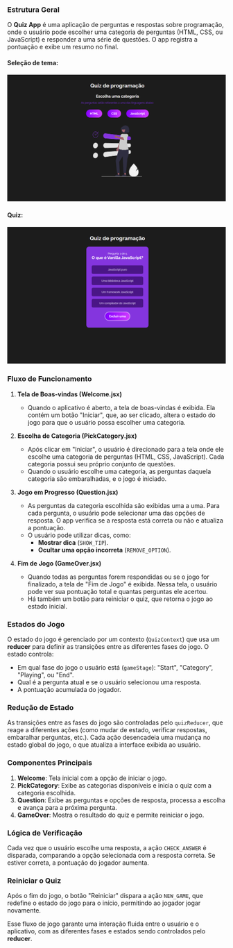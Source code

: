 ### **Estrutura Geral**
O **Quiz App** é uma aplicação de perguntas e respostas sobre programação, onde o usuário pode escolher uma categoria de perguntas (HTML, CSS, ou JavaScript) e responder a uma série de questões. O app registra a pontuação e exibe um resumo no final.

#### Seleção de tema:
![Selecao-de-tema](./public/quiz-print1.png)

#### Quiz:
![Selecao-de-tema](./public/quiz-print2.png)

### **Fluxo de Funcionamento**

1. **Tela de Boas-vindas (Welcome.jsx)**
   - Quando o aplicativo é aberto, a tela de boas-vindas é exibida. Ela contém um botão "Iniciar", que, ao ser clicado, altera o estado do jogo para que o usuário possa escolher uma categoria.

2. **Escolha de Categoria (PickCategory.jsx)**
   - Após clicar em "Iniciar", o usuário é direcionado para a tela onde ele escolhe uma categoria de perguntas (HTML, CSS, JavaScript). Cada categoria possui seu próprio conjunto de questões.
   - Quando o usuário escolhe uma categoria, as perguntas daquela categoria são embaralhadas, e o jogo é iniciado.

3. **Jogo em Progresso (Question.jsx)**
   - As perguntas da categoria escolhida são exibidas uma a uma. Para cada pergunta, o usuário pode selecionar uma das opções de resposta. O app verifica se a resposta está correta ou não e atualiza a pontuação.
   - O usuário pode utilizar dicas, como:
     - **Mostrar dica** (`SHOW_TIP`).
     - **Ocultar uma opção incorreta** (`REMOVE_OPTION`).

4. **Fim de Jogo (GameOver.jsx)**
   - Quando todas as perguntas forem respondidas ou se o jogo for finalizado, a tela de "Fim de Jogo" é exibida. Nessa tela, o usuário pode ver sua pontuação total e quantas perguntas ele acertou.
   - Há também um botão para reiniciar o quiz, que retorna o jogo ao estado inicial.

### **Estados do Jogo**
O estado do jogo é gerenciado por um contexto (`QuizContext`) que usa um **reducer** para definir as transições entre as diferentes fases do jogo. O estado controla:
   - Em qual fase do jogo o usuário está (`gameStage`): "Start", "Category", "Playing", ou "End".
   - Qual é a pergunta atual e se o usuário selecionou uma resposta.
   - A pontuação acumulada do jogador.

### **Redução de Estado**
As transições entre as fases do jogo são controladas pelo `quizReducer`, que reage a diferentes ações (como mudar de estado, verificar respostas, embaralhar perguntas, etc.). Cada ação desencadeia uma mudança no estado global do jogo, o que atualiza a interface exibida ao usuário.

### **Componentes Principais**
1. **Welcome**: Tela inicial com a opção de iniciar o jogo.
2. **PickCategory**: Exibe as categorias disponíveis e inicia o quiz com a categoria escolhida.
3. **Question**: Exibe as perguntas e opções de resposta, processa a escolha e avança para a próxima pergunta.
4. **GameOver**: Mostra o resultado do quiz e permite reiniciar o jogo.

### **Lógica de Verificação**
Cada vez que o usuário escolhe uma resposta, a ação `CHECK_ANSWER` é disparada, comparando a opção selecionada com a resposta correta. Se estiver correta, a pontuação do jogador aumenta.

### **Reiniciar o Quiz**
Após o fim do jogo, o botão "Reiniciar" dispara a ação `NEW_GAME`, que redefine o estado do jogo para o início, permitindo ao jogador jogar novamente.

Esse fluxo de jogo garante uma interação fluida entre o usuário e o aplicativo, com as diferentes fases e estados sendo controlados pelo **reducer**.

